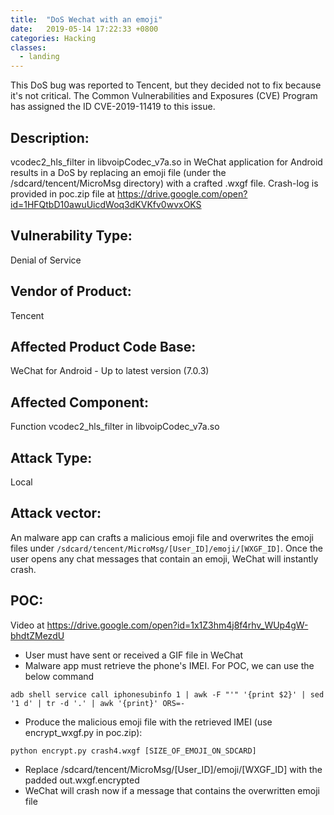 ```yaml
---
title:  "DoS Wechat with an emoji"
date:   2019-05-14 17:22:33 +0800
categories: Hacking
classes:
  - landing
---
```


This DoS bug was reported to Tencent, but they decided not to fix because it's not critical. The Common Vulnerabilities and Exposures (CVE) Program has assigned the ID CVE-2019-11419 to this issue. 

## Description:
vcodec2_hls_filter in libvoipCodec_v7a.so in WeChat application for Android results in a DoS by replacing an emoji file (under the /sdcard/tencent/MicroMsg directory) with a crafted .wxgf file.
Crash-log is provided in poc.zip file at https://drive.google.com/open?id=1HFQtbD10awuUicdWoq3dKVKfv0wvxOKS

## Vulnerability Type:
Denial of Service

## Vendor of Product:
Tencent

## Affected Product Code Base:
WeChat for Android - Up to latest version (7.0.3)

## Affected Component:
Function vcodec2_hls_filter in libvoipCodec_v7a.so

## Attack Type:
Local

## Attack vector:
An malware app can crafts a malicious emoji file and overwrites the emoji files under `/sdcard/tencent/MicroMsg/[User_ID]/emoji/[WXGF_ID]`. Once the user opens any chat messages that contain an emoji, WeChat will instantly crash.

## POC:
Video at https://drive.google.com/open?id=1x1Z3hm4j8f4rhv_WUp4gW-bhdtZMezdU

- User must have sent or received a GIF file in WeChat
- Malware app must retrieve the phone's IMEI. For POC, we can use the below command
```
adb shell service call iphonesubinfo 1 | awk -F "'" '{print $2}' | sed '1 d' | tr -d '.' | awk '{print}' ORS=- 
```
- Produce the malicious emoji file with the retrieved IMEI (use encrypt_wxgf.py in poc.zip):
```
python encrypt.py crash4.wxgf [SIZE_OF_EMOJI_ON_SDCARD]
```
- Replace /sdcard/tencent/MicroMsg/[User_ID]/emoji/[WXGF_ID] with the padded out.wxgf.encrypted
- WeChat will crash now if a message that contains the overwritten emoji file

